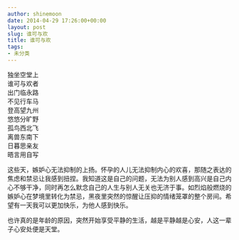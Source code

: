 ```yaml
---
author: shinemoon
date: 2014-04-29 17:26:00+00:00
layout: post
slug: 谁可与欢
title: 谁可与欢
tags:
- 未分类
---
```


独坐空堂上  
谁可与欢者  
出门临永路  
不见行车马  
登高望九州  
悠悠分旷野  
孤鸟西北飞  
离兽东南下  
日暮思亲友  
晤言用自写  
  
这些天，嫉妒心无法抑制的上扬。怀孕的人儿无法抑制内心的欢喜，那随之表达的焦虑和禁忌让我感到扭捏。我知道这是自己的问题，无法为别人感到高兴是自己内心不够干净，同时再怎么默念自己的人生与别人无关也无济于事。如烈焰般燃烧的嫉妒心在梦境里转化为禁忌，黑夜里突然的惊醒让压抑的情绪笼罩的整个房间。希望有一天我可以更加快乐，为他人感到快乐。  
  
也许真的是年龄的原因，突然开始享受平静的生活，越是平静越是心安，人这一辈子心安处便是天堂。
